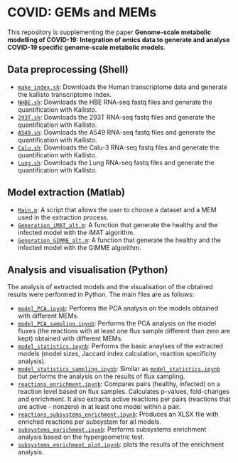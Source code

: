 # COVID: GEMs and MEMs

This repository is supplementing the paper **Genome-scale metabolic modelling of COVID-19: Integration of omics data to generate and analyse COVID-19 specific genome-scale metabolic models**. 


## Data preprocessing (Shell)
* [```make_index.sh```](/Code/Linux/make_index.sh): Downloads the Human transcriptome data and generate the kallisto transcriptome index. 
* [```NHBE.sh```](/Code/Linux/NHBE.sh): Downloads the HBE RNA-seq fastq files and generate the quantification with Kallisto.
* [```293T.sh```](/Code/Linux/293T.sh): Downloads the 293T RNA-seq fastq files and generate the quantification with Kallisto. 
* [```A549.sh```](/Code/Linux/A549.sh): Downloads the A549 RNA-seq fastq files and generate the quantification with Kallisto. 
* [```Calu.sh```](/Code/Linux/Calu.sh): Downloads the Calu-3 RNA-seq fastq files and generate the quantification with Kallisto.  
* [```Lung.sh```](/Code/Linux/Lung.sh): Downloads the Lung RNA-seq fastq files and generate the quantification with Kallisto. 

## Model extraction (Matlab)
* [```Main.m```](/Code/Matlab/Main.m): A script that allows the user to choose a dataset and a MEM used in the extraction process.
* [```Generation_iMAT_alt.m```](/Code/Matlab/Generation_iMAT_alt.m): A function that generate the healthy and the infected model with the iMAT algorithm.
* [```Generation_GIMME_alt.m```](/Code/Matlab/Generation_Gimme_alt.m): A function that generate the healthy and the infected model with the GIMME algorithm.

## Analysis and visualisation (Python)
The analysis of extracted models and the visualisation of the obtained results were performed in Python. The main files are as follows:
* [```model_PCA.ipynb```](model_PCA.ipynb): Performs the PCA analysis on the models obtained with different MEMs.
* [```model_PCA_sampling.ipynb```](model_PCA_sampling.ipynb): Performs the PCA analysis on the model fluxes (the reactions with at least one flux sample different than zero are kept) obtained with different MEMs.
* [```model_statistics.ipynb```](model_statistics.ipynb): Performs the basic anaylses of the extracted models (model sizes, Jaccard index calculation, reaction specificity analysis).
* [```model_statistics_sampling.ipynb```](model_statistics_sampling.ipynb): Similar as [```model_statistics.ipynb```](model_statistics.ipynb) but performs the analysis on the results of flux sampling.
* [```reactions_enrichment.ipynb```](reactions_enrichment.ipynb): Compares pairs (healthy, infected) on a reaction level based on flux samples. Calculates p-values, fold-changes and enrichment. It also extracts active reactions per pairs (reactions that are active - nonzero) in at least one model within a pair.
* [```reactions_subsystems_enrichment.ipynb```](reactions_subsystems_enrichment.ipynb): Produces an XLSX file with enriched reactions per subsystem for all models.
* [```subsystems_enrichment.ipynb```](subsystems_enrichment.ipynb): Performs subsystems enrichment analysis based on the hypergeometric test.
* [```subsystems_enrichment_plot.ipynb```](subsystems_enrichment_plot.ipynb): plots the results of the enrichment analysis.

